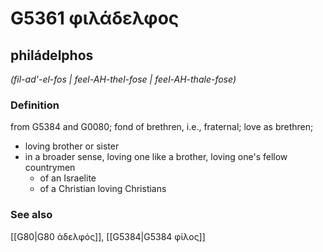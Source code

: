 # G5361 φιλάδελφος

## philádelphos

_(fil-ad'-el-fos | feel-AH-thel-fose | feel-AH-thale-fose)_

### Definition

from G5384 and G0080; fond of brethren, i.e., fraternal; love as brethren; 

- loving brother or sister
- in a broader sense, loving one like a brother, loving one's fellow countrymen
  - of an Israelite
  - of a Christian loving Christians

### See also

[[G80|G80 ἀδελφός]], [[G5384|G5384 φίλος]]
